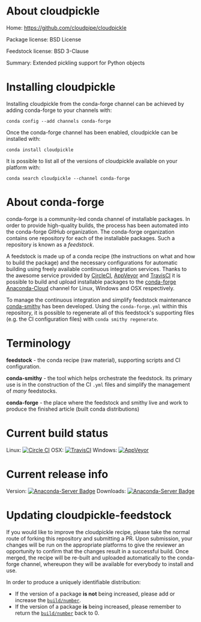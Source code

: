 About cloudpickle
=================

Home: https://github.com/cloudpipe/cloudpickle

Package license: BSD License

Feedstock license: BSD 3-Clause

Summary: Extended pickling support for Python objects



Installing cloudpickle
======================

Installing cloudpickle from the conda-forge channel can be achieved by adding conda-forge to your channels with:

```
conda config --add channels conda-forge
```

Once the conda-forge channel has been enabled, cloudpickle can be installed with:

```
conda install cloudpickle
```

It is possible to list all of the versions of cloudpickle available on your platform with:

```
conda search cloudpickle --channel conda-forge
```


About conda-forge
=================

conda-forge is a community-led conda channel of installable packages.
In order to provide high-quality builds, the process has been automated into the
conda-forge GitHub organization. The conda-forge organization contains one repository 
for each of the installable packages. Such a repository is known as a *feedstock*.

A feedstock is made up of a conda recipe (the instructions on what and how to build
the package) and the necessary configurations for automatic building using freely
available continuous integration services. Thanks to the awesome service provided by
[CircleCI](https://circleci.com/), [AppVeyor](http://www.appveyor.com/)
and [TravisCI](https://travis-ci.org/) it is possible to build and upload installable
packages to the [conda-forge](https://anaconda.org/conda-forge)
[Anaconda-Cloud](http://docs.anaconda.org/) channel for Linux, Windows and OSX respectively.

To manage the continuous integration and simplify feedstock maintenance
[conda-smithy](http://github.com/conda-forge/conda-smithy) has been developed.
Using the ``conda-forge.yml`` within this repository, it is possible to regenerate all of
this feedstock's supporting files (e.g. the CI configuration files) with ``conda smithy regenerate``.


Terminology
===========

**feedstock** - the conda recipe (raw material), supporting scripts and CI configuration.

**conda-smithy** - the tool which helps orchestrate the feedstock.
                   Its primary use is in the construction of the CI ``.yml`` files
                   and simplify the management of *many* feedstocks.

**conda-forge** - the place where the feedstock and smithy live and work to
                  produce the finished article (built conda distributions)

Current build status
====================

Linux: [![Circle CI](https://circleci.com/gh/conda-forge/cloudpickle-feedstock.svg?style=svg)](https://circleci.com/gh/conda-forge/cloudpickle-feedstock)
OSX: [![TravisCI](https://travis-ci.org/conda-forge/cloudpickle-feedstock.svg?branch=master)](https://travis-ci.org/conda-forge/cloudpickle-feedstock) 
Windows: [![AppVeyor](https://ci.appveyor.com/api/projects/status/github/conda-forge/cloudpickle-feedstock?svg=True)](https://ci.appveyor.com/project/conda-forge/cloudpickle-feedstock/branch/master)

Current release info
====================
Version: [![Anaconda-Server Badge](https://anaconda.org/conda-forge/cloudpickle/badges/version.svg)](https://anaconda.org/conda-forge/cloudpickle)
Downloads: [![Anaconda-Server Badge](https://anaconda.org/conda-forge/cloudpickle/badges/downloads.svg)](https://anaconda.org/conda-forge/cloudpickle)


Updating cloudpickle-feedstock
==============================

If you would like to improve the cloudpickle recipe, please take the normal
route of forking this repository and submitting a PR. Upon submission, your changes will
be run on the appropriate platforms to give the reviewer an opportunity to confirm that the
changes result in a successful build. Once merged, the recipe will be re-built and uploaded
automatically to the conda-forge channel, whereupon they will be available for everybody to
install and use.

In order to produce a uniquely identifiable distribution:
 * If the version of a package **is not** being increased, please add or increase
   the [``build/number``](http://conda.pydata.org/docs/building/meta-yaml.html#build-number-and-string). 
 * If the version of a package **is** being increased, please remember to return
   the [``build/number``](http://conda.pydata.org/docs/building/meta-yaml.html#build-number-and-string)
   back to 0.
